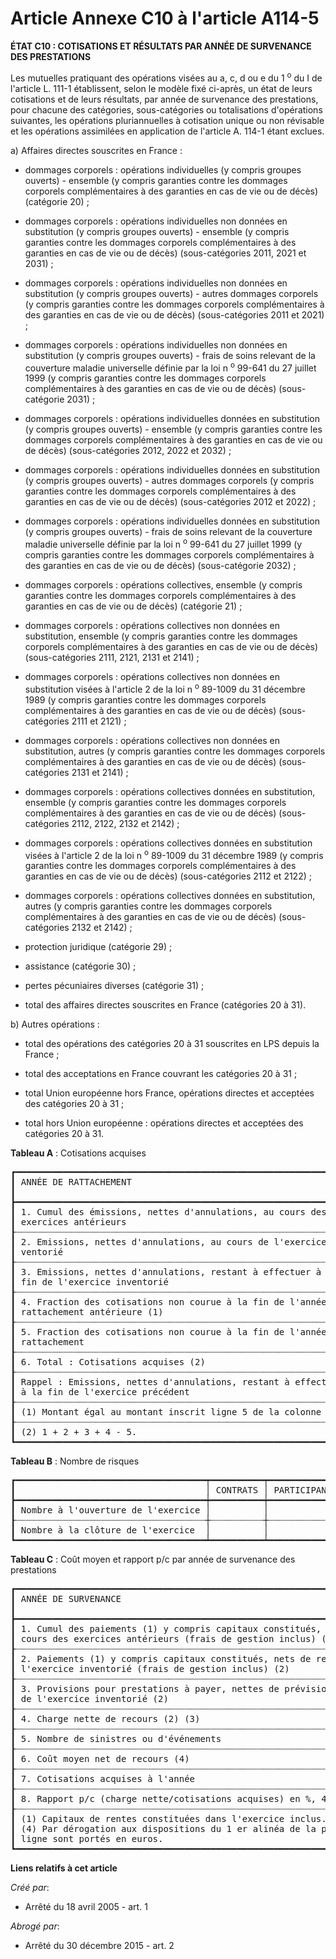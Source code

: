 # Article Annexe C10 à l'article A114-5

**ÉTAT C10 : COTISATIONS ET RÉSULTATS PAR ANNÉE DE SURVENANCE DES PRESTATIONS**

Les mutuelles pratiquant des opérations visées au a, c, d ou e du 1
  <sup>o</sup> du I de l'article L. 111-1 établissent, selon le modèle fixé ci-après, un état de leurs cotisations et de
leurs résultats, par année de survenance des prestations, pour chacune des catégories, sous-catégories ou totalisations
d'opérations suivantes, les opérations pluriannuelles à cotisation unique ou non révisable et les opérations assimilées en
application de l'article A. 114-1 étant exclues.

a) Affaires directes souscrites en France :

- dommages corporels : opérations individuelles (y compris groupes ouverts) - ensemble (y compris garanties contre les
dommages corporels complémentaires à des garanties en cas de vie ou de décès) (catégorie 20) ;

- dommages corporels : opérations individuelles non données en substitution (y compris groupes ouverts) - ensemble (y compris
garanties contre les dommages corporels complémentaires à des garanties en cas de vie ou de décès) (sous-catégories 2011,
2021 et 2031) ;

- dommages corporels : opérations individuelles non données en substitution (y compris groupes ouverts) - autres dommages
corporels (y compris garanties contre les dommages corporels complémentaires à des garanties en cas de vie ou de décès)
(sous-catégories 2011 et 2021) ;

- dommages corporels : opérations individuelles non données en substitution (y compris groupes ouverts) - frais de soins
relevant de la couverture maladie universelle définie par la loi n
  <sup>o</sup> 99-641 du 27 juillet 1999 (y compris garanties contre les dommages corporels complémentaires à des garanties
en cas de vie ou de décès) (sous-catégorie 2031) ;

- dommages corporels : opérations individuelles données en substitution (y compris groupes ouverts) - ensemble (y compris
garanties contre les dommages corporels complémentaires à des garanties en cas de vie ou de décès) (sous-catégories 2012,
2022 et 2032) ;

- dommages corporels : opérations individuelles données en substitution (y compris groupes ouverts) - autres dommages
corporels (y compris garanties contre les dommages corporels complémentaires à des garanties en cas de vie ou de décès)
(sous-catégories 2012 et 2022) ;

- dommages corporels : opérations individuelles données en substitution (y compris groupes ouverts) - frais de soins relevant
de la couverture maladie universelle définie par la loi n
  <sup>o</sup> 99-641 du 27 juillet 1999 (y compris garanties contre les dommages corporels complémentaires à des garanties
en cas de vie ou de décès) (sous-catégorie 2032) ;

- dommages corporels : opérations collectives, ensemble (y compris garanties contre les dommages corporels complémentaires à
des garanties en cas de vie ou de décès) (catégorie 21) ;

- dommages corporels : opérations collectives non données en substitution, ensemble (y compris garanties contre les dommages
corporels complémentaires à des garanties en cas de vie ou de décès) (sous-catégories 2111, 2121, 2131 et 2141) ;

- dommages corporels : opérations collectives non données en substitution visées à l'article 2 de la loi n
  <sup>o</sup> 89-1009 du 31 décembre 1989 (y compris garanties contre les dommages corporels complémentaires à des garanties
en cas de vie ou de décès) (sous-catégories 2111 et 2121) ;

- dommages corporels : opérations collectives non données en substitution, autres (y compris garanties contre les dommages
corporels complémentaires à des garanties en cas de vie ou de décès) (sous-catégories 2131 et 2141) ;

- dommages corporels : opérations collectives données en substitution, ensemble (y compris garanties contre les dommages
corporels complémentaires à des garanties en cas de vie ou de décès) (sous-catégories 2112, 2122, 2132 et 2142) ;

- dommages corporels : opérations collectives données en substitution visées à l'article 2 de la loi n
  <sup>o</sup> 89-1009 du 31 décembre 1989 (y compris garanties contre les dommages corporels complémentaires à des garanties
en cas de vie ou de décès) (sous-catégories 2112 et 2122) ;

- dommages corporels : opérations collectives données en substitution, autres (y compris garanties contre les dommages
corporels complémentaires à des garanties en cas de vie ou de décès) (sous-catégories 2132 et 2142) ;

- protection juridique (catégorie 29) ;

- assistance (catégorie 30) ;

- pertes pécuniaires diverses (catégorie 31) ;

- total des affaires directes souscrites en France (catégories 20 à 31).

b) Autres opérations :

- total des opérations des catégories 20 à 31 souscrites en LPS depuis la France ;

- total des acceptations en France couvrant les catégories 20 à 31 ;

- total Union européenne hors France, opérations directes et acceptées des catégories 20 à 31 ;

- total hors Union européenne : opérations directes et acceptées des catégories 20 à 31.

**Tableau A** : Cotisations acquises

<pre>
┏━━━━━━━━━━━━━━━━━━━━━━━━━━━━━━━━━━━━━━━━━━━━━━━━━━━━━━━━━━━━━━━━┯━━━━━━━━━━━━┯━━━━━━┯━━━━━━┯━━━━━━┯━━━━━━┯━━━━━━━━━┯━━━━━━━┓
┃ ANNÉE DE RATTACHEMENT                                          │ N - 5 ET   │ (N - │ (N - │ (N - │ (N - │ EX.INV. │ TOTAL ┃
┃                                                                │ ANT.       │ 4)   │ 3)   │ 2)   │ 1)   │         │       ┃
┣━━━━━━━━━━━━━━━━━━━━━━━━━━━━━━━━━━━━━━━━━━━━━━━━━━━━━━━━━━━━━━━━┿━━━━━━━━━━━━┿━━━━━━┿━━━━━━┿━━━━━━┿━━━━━━┿━━━━━━━━━┿━━━━━━━┫
┃ 1. Cumul des émissions, nettes d'annulations, au cours des     │ xxxxx      │      │      │      │      │         │ xxxxx ┃
┃ exercices antérieurs                                           │            │      │      │      │      │         │       ┃
┠┈┈┈┈┈┈┈┈┈┈┈┈┈┈┈┈┈┈┈┈┈┈┈┈┈┈┈┈┈┈┈┈┈┈┈┈┈┈┈┈┈┈┈┈┈┈┈┈┈┈┈┈┈┈┈┈┈┈┈┈┈┈┈┈┼┈┈┈┈┈┈┈┈┈┈┈┈┼┈┈┈┈┈┈┼┈┈┈┈┈┈┼┈┈┈┈┈┈┼┈┈┈┈┈┈┼┈┈┈┈┈┈┈┈┈┼┈┈┈┈┈┈┈┨
┃ 2. Emissions, nettes d'annulations, au cours de l'exercice in- │            │      │      │      │      │         │       ┃
┃ ventorié                                                       │            │      │      │      │      │         │       ┃
┠┈┈┈┈┈┈┈┈┈┈┈┈┈┈┈┈┈┈┈┈┈┈┈┈┈┈┈┈┈┈┈┈┈┈┈┈┈┈┈┈┈┈┈┈┈┈┈┈┈┈┈┈┈┈┈┈┈┈┈┈┈┈┈┈┼┈┈┈┈┈┈┈┈┈┈┈┈┼┈┈┈┈┈┈┼┈┈┈┈┈┈┼┈┈┈┈┈┈┼┈┈┈┈┈┈┼┈┈┈┈┈┈┈┈┈┼┈┈┈┈┈┈┈┨
┃ 3. Emissions, nettes d'annulations, restant à effectuer à la   │            │      │      │      │      │         │       ┃
┃ fin de l'exercice inventorié                                   │            │      │      │      │      │         │       ┃
┠┈┈┈┈┈┈┈┈┈┈┈┈┈┈┈┈┈┈┈┈┈┈┈┈┈┈┈┈┈┈┈┈┈┈┈┈┈┈┈┈┈┈┈┈┈┈┈┈┈┈┈┈┈┈┈┈┈┈┈┈┈┈┈┈┼┈┈┈┈┈┈┈┈┈┈┈┈┼┈┈┈┈┈┈┼┈┈┈┈┈┈┼┈┈┈┈┈┈┼┈┈┈┈┈┈┼┈┈┈┈┈┈┈┈┈┼┈┈┈┈┈┈┈┨
┃ 4. Fraction des cotisations non courue à la fin de l'année de  │            │      │      │      │      │         │ xxxxx ┃
┃ rattachement antérieure (1)                                    │            │      │      │      │      │         │       ┃
┠┈┈┈┈┈┈┈┈┈┈┈┈┈┈┈┈┈┈┈┈┈┈┈┈┈┈┈┈┈┈┈┈┈┈┈┈┈┈┈┈┈┈┈┈┈┈┈┈┈┈┈┈┈┈┈┈┈┈┈┈┈┈┈┈┼┈┈┈┈┈┈┈┈┈┈┈┈┼┈┈┈┈┈┈┼┈┈┈┈┈┈┼┈┈┈┈┈┈┼┈┈┈┈┈┈┼┈┈┈┈┈┈┈┈┈┼┈┈┈┈┈┈┈┨
┃ 5. Fraction des cotisations non courue à la fin de l'année de  │            │      │      │      │      │         │ xxxxx ┃
┃ rattachement                                                   │            │      │      │      │      │         │       ┃
┠┈┈┈┈┈┈┈┈┈┈┈┈┈┈┈┈┈┈┈┈┈┈┈┈┈┈┈┈┈┈┈┈┈┈┈┈┈┈┈┈┈┈┈┈┈┈┈┈┈┈┈┈┈┈┈┈┈┈┈┈┈┈┈┈┼┈┈┈┈┈┈┈┈┈┈┈┈┼┈┈┈┈┈┈┼┈┈┈┈┈┈┼┈┈┈┈┈┈┼┈┈┈┈┈┈┼┈┈┈┈┈┈┈┈┈┼┈┈┈┈┈┈┈┨
┃ 6. Total : Cotisations acquises (2)                            │ xxxxx      │      │      │      │      │         │ xxxxx ┃
┠┈┈┈┈┈┈┈┈┈┈┈┈┈┈┈┈┈┈┈┈┈┈┈┈┈┈┈┈┈┈┈┈┈┈┈┈┈┈┈┈┈┈┈┈┈┈┈┈┈┈┈┈┈┈┈┈┈┈┈┈┈┈┈┈┼┈┈┈┈┈┈┈┈┈┈┈┈┼┈┈┈┈┈┈┼┈┈┈┈┈┈┼┈┈┈┈┈┈┼┈┈┈┈┈┈┼┈┈┈┈┈┈┈┈┈┼┈┈┈┈┈┈┈┨
┃ Rappel : Emissions, nettes d'annulations, restant à effectuer  │            │      │      │      │      │ xxxxx   │       ┃
┃ à la fin de l'exercice précédent                               │            │      │      │      │      │         │       ┃
┠┈┈┈┈┈┈┈┈┈┈┈┈┈┈┈┈┈┈┈┈┈┈┈┈┈┈┈┈┈┈┈┈┈┈┈┈┈┈┈┈┈┈┈┈┈┈┈┈┈┈┈┈┈┈┈┈┈┈┈┈┈┈┈┈┴┈┈┈┈┈┈┈┈┈┈┈┈┴┈┈┈┈┈┈┴┈┈┈┈┈┈┴┈┈┈┈┈┈┴┈┈┈┈┈┈┴┈┈┈┈┈┈┈┈┈┴┈┈┈┈┈┈┈┨
┃ (1) Montant égal au montant inscrit ligne 5 de la colonne précédente.                                                     ┃
┠┈┈┈┈┈┈┈┈┈┈┈┈┈┈┈┈┈┈┈┈┈┈┈┈┈┈┈┈┈┈┈┈┈┈┈┈┈┈┈┈┈┈┈┈┈┈┈┈┈┈┈┈┈┈┈┈┈┈┈┈┈┈┈┈┈┈┈┈┈┈┈┈┈┈┈┈┈┈┈┈┈┈┈┈┈┈┈┈┈┈┈┈┈┈┈┈┈┈┈┈┈┈┈┈┈┈┈┈┈┈┈┈┈┈┈┈┈┈┈┈┈┈┈┨
┃ (2) 1 + 2 + 3 + 4 - 5.                                                                                                    ┃
┗━━━━━━━━━━━━━━━━━━━━━━━━━━━━━━━━━━━━━━━━━━━━━━━━━━━━━━━━━━━━━━━━━━━━━━━━━━━━━━━━━━━━━━━━━━━━━━━━━━━━━━━━━━━━━━━━━━━━━━━━━━━┛
</pre>


**Tableau B** : Nombre de risques

<pre>
┏━━━━━━━━━━━━━━━━━━━━━━━━━━━━━━━━━━━━┯━━━━━━━━━━┯━━━━━━━━━━━━━━┯━━━━━━━━━━━━━━━━━━━━━┓
┃                                    │ CONTRATS │ PARTICIPANTS │ PERSONNES protégées ┃
┣━━━━━━━━━━━━━━━━━━━━━━━━━━━━━━━━━━━━┿━━━━━━━━━━┿━━━━━━━━━━━━━━┿━━━━━━━━━━━━━━━━━━━━━┫
┃ Nombre à l'ouverture de l'exercice │          │              │                     ┃
┠┈┈┈┈┈┈┈┈┈┈┈┈┈┈┈┈┈┈┈┈┈┈┈┈┈┈┈┈┈┈┈┈┈┈┈┈┼┈┈┈┈┈┈┈┈┈┈┼┈┈┈┈┈┈┈┈┈┈┈┈┈┈┼┈┈┈┈┈┈┈┈┈┈┈┈┈┈┈┈┈┈┈┈┈┨
┃ Nombre à la clôture de l'exercice  │          │              │                     ┃
┗━━━━━━━━━━━━━━━━━━━━━━━━━━━━━━━━━━━━┷━━━━━━━━━━┷━━━━━━━━━━━━━━┷━━━━━━━━━━━━━━━━━━━━━┛
</pre>


**Tableau C** : Coût moyen et rapport p/c par année de survenance des prestations

<pre>
┏━━━━━━━━━━━━━━━━━━━━━━━━━━━━━━━━━━━━━━━━━━━━━━━━━━━━━━━━━━━━━━━━━━━━━━━━━━━━━━━━━━━┯━━━━━┯━━━━━┯━━━━━┯━━━━━┯━━━━━┯━━━━━━━━━┓
┃ ANNÉE DE SURVENANCE                                                               │ N - │ N - │ N - │ N - │ N - │ EX.INV. ┃
┃                                                                                   │ 5   │ 4   │ 3   │ 2   │ 1   │         ┃
┣━━━━━━━━━━━━━━━━━━━━━━━━━━━━━━━━━━━━━━━━━━━━━━━━━━━━━━━━━━━━━━━━━━━━━━━━━━━━━━━━━━━┿━━━━━┿━━━━━┿━━━━━┿━━━━━┿━━━━━┿━━━━━━━━━┫
┃ 1. Cumul des paiements (1) y compris capitaux constitués, nets de recours, au     │     │     │     │     │     │         ┃
┃ cours des exercices antérieurs (frais de gestion inclus) (2)                      │     │     │     │     │     │         ┃
┠┈┈┈┈┈┈┈┈┈┈┈┈┈┈┈┈┈┈┈┈┈┈┈┈┈┈┈┈┈┈┈┈┈┈┈┈┈┈┈┈┈┈┈┈┈┈┈┈┈┈┈┈┈┈┈┈┈┈┈┈┈┈┈┈┈┈┈┈┈┈┈┈┈┈┈┈┈┈┈┈┈┈┈┼┈┈┈┈┈┼┈┈┈┈┈┼┈┈┈┈┈┼┈┈┈┈┈┼┈┈┈┈┈┼┈┈┈┈┈┈┈┈┈┨
┃ 2. Paiements (1) y compris capitaux constitués, nets de recours, au cours de      │     │     │     │     │     │         ┃
┃ l'exercice inventorié (frais de gestion inclus) (2)                               │     │     │     │     │     │         ┃
┠┈┈┈┈┈┈┈┈┈┈┈┈┈┈┈┈┈┈┈┈┈┈┈┈┈┈┈┈┈┈┈┈┈┈┈┈┈┈┈┈┈┈┈┈┈┈┈┈┈┈┈┈┈┈┈┈┈┈┈┈┈┈┈┈┈┈┈┈┈┈┈┈┈┈┈┈┈┈┈┈┈┈┈┼┈┈┈┈┈┼┈┈┈┈┈┼┈┈┈┈┈┼┈┈┈┈┈┼┈┈┈┈┈┼┈┈┈┈┈┈┈┈┈┨
┃ 3. Provisions pour prestations à payer, nettes de prévisions de recours, à la fin │     │     │     │     │     │         ┃
┃ de l'exercice inventorié (2)                                                      │     │     │     │     │     │         ┃
┠┈┈┈┈┈┈┈┈┈┈┈┈┈┈┈┈┈┈┈┈┈┈┈┈┈┈┈┈┈┈┈┈┈┈┈┈┈┈┈┈┈┈┈┈┈┈┈┈┈┈┈┈┈┈┈┈┈┈┈┈┈┈┈┈┈┈┈┈┈┈┈┈┈┈┈┈┈┈┈┈┈┈┈┼┈┈┈┈┈┼┈┈┈┈┈┼┈┈┈┈┈┼┈┈┈┈┈┼┈┈┈┈┈┼┈┈┈┈┈┈┈┈┈┨
┃ 4. Charge nette de recours (2) (3)                                                │     │     │     │     │     │         ┃
┠┈┈┈┈┈┈┈┈┈┈┈┈┈┈┈┈┈┈┈┈┈┈┈┈┈┈┈┈┈┈┈┈┈┈┈┈┈┈┈┈┈┈┈┈┈┈┈┈┈┈┈┈┈┈┈┈┈┈┈┈┈┈┈┈┈┈┈┈┈┈┈┈┈┈┈┈┈┈┈┈┈┈┈┼┈┈┈┈┈┼┈┈┈┈┈┼┈┈┈┈┈┼┈┈┈┈┈┼┈┈┈┈┈┼┈┈┈┈┈┈┈┈┈┨
┃ 5. Nombre de sinistres ou d'événements                                            │     │     │     │     │     │         ┃
┠┈┈┈┈┈┈┈┈┈┈┈┈┈┈┈┈┈┈┈┈┈┈┈┈┈┈┈┈┈┈┈┈┈┈┈┈┈┈┈┈┈┈┈┈┈┈┈┈┈┈┈┈┈┈┈┈┈┈┈┈┈┈┈┈┈┈┈┈┈┈┈┈┈┈┈┈┈┈┈┈┈┈┈┼┈┈┈┈┈┼┈┈┈┈┈┼┈┈┈┈┈┼┈┈┈┈┈┼┈┈┈┈┈┼┈┈┈┈┈┈┈┈┈┨
┃ 6. Coût moyen net de recours (4)                                                  │     │     │     │     │     │         ┃
┠┈┈┈┈┈┈┈┈┈┈┈┈┈┈┈┈┈┈┈┈┈┈┈┈┈┈┈┈┈┈┈┈┈┈┈┈┈┈┈┈┈┈┈┈┈┈┈┈┈┈┈┈┈┈┈┈┈┈┈┈┈┈┈┈┈┈┈┈┈┈┈┈┈┈┈┈┈┈┈┈┈┈┈┼┈┈┈┈┈┼┈┈┈┈┈┼┈┈┈┈┈┼┈┈┈┈┈┼┈┈┈┈┈┼┈┈┈┈┈┈┈┈┈┨
┃ 7. Cotisations acquises à l'année                                                 │     │     │     │     │     │         ┃
┠┈┈┈┈┈┈┈┈┈┈┈┈┈┈┈┈┈┈┈┈┈┈┈┈┈┈┈┈┈┈┈┈┈┈┈┈┈┈┈┈┈┈┈┈┈┈┈┈┈┈┈┈┈┈┈┈┈┈┈┈┈┈┈┈┈┈┈┈┈┈┈┈┈┈┈┈┈┈┈┈┈┈┈┼┈┈┈┈┈┼┈┈┈┈┈┼┈┈┈┈┈┼┈┈┈┈┈┼┈┈┈┈┈┼┈┈┈┈┈┈┈┈┈┨
┃ 8. Rapport p/c (charge nette/cotisations acquises) en %, 4/7 en %                 │     │     │     │     │     │         ┃
┠┈┈┈┈┈┈┈┈┈┈┈┈┈┈┈┈┈┈┈┈┈┈┈┈┈┈┈┈┈┈┈┈┈┈┈┈┈┈┈┈┈┈┈┈┈┈┈┈┈┈┈┈┈┈┈┈┈┈┈┈┈┈┈┈┈┈┈┈┈┈┈┈┈┈┈┈┈┈┈┈┈┈┈┴┈┈┈┈┈┴┈┈┈┈┈┴┈┈┈┈┈┴┈┈┈┈┈┴┈┈┈┈┈┴┈┈┈┈┈┈┈┈┈┨
┃ (1) Capitaux de rentes constituées dans l'exercice inclus. (2) Frais de gestion inclus. (3) 1 + 2 + 3                     ┃
┃ (4) Par dérogation aux dispositions du 1 er alinéa de la présente annexe, les montants portés à cette                     ┃
┃ ligne sont portés en euros.                                                                                               ┃
┗━━━━━━━━━━━━━━━━━━━━━━━━━━━━━━━━━━━━━━━━━━━━━━━━━━━━━━━━━━━━━━━━━━━━━━━━━━━━━━━━━━━━━━━━━━━━━━━━━━━━━━━━━━━━━━━━━━━━━━━━━━━┛
</pre>


**Liens relatifs à cet article**

_Créé par_:

  - Arrêté du 18 avril 2005 - art. 1

_Abrogé par_:

  - Arrêté du 30 décembre 2015 - art. 2
